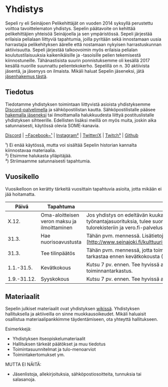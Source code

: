 Yhdistys
========

Sepeli ry eli Seinäjoen Pelikehittäjät on vuoden 2014 syksyllä perustettu voittoa tavoittelematon yhdistys. Sepelin päätavoite on kehittää pelikehittäjien yhteisöä Seinäjoella ja sen ympäristössä. Sepeli järjestää erilaisia pelialaan liittyviä tapahtumia, joilla pyritään sekä innostamaan uusia harrastajia pelikehityksen äärelle että nostamaan nykyisen harrastuskunnan aktiivisuutta. Sepeli järjestää talkoovoimin myös erilaisia pelialan koulutustilaisuuksia kaikenikäisille ja -tasoisille pelien tekemisestä kiinnostuneille. Tähänastisista suurin ponnistuksemme oli kesällä 2017 kesällä nuorille suunnattu pelientekokerho. Sepelillä on n. 30 aktiivista jäsentä, ja jäsenyys on ilmaista. Mikäli haluat Sepelin jäseneksi, jätä [jäsenhakemus tästä](https://goo.gl/forms/E6MraZeXRUn5DE1E3).

## Tiedotus

Tiedotamme yhdistyksen toimintaan liittyvistä asioista yhdistyksemme [Discord-palvelimella](https://discord.gg/n8Kx8Qm) ja sähköpostilistan kautta. Sähköpostilistalle pääsee [hakemalla jäseneksi](https://goo.gl/forms/E6MraZeXRUn5DE1E3) tai ilmoittamalla halukkuudesta liittyä postituslistalle yhdistyksen sihteerille. Edellisten lisäksi meillä on myös muita, joskin aika satunnaisesti, käytössä olevia SOME-kanavia.

[Discord](https://discord.gg/n8Kx8Qm) | [~Facebook~¹](https://www.facebook.com/sepeliry) | [Instagram²](https://www.instagram.com/sepeliry/) | [Twitter/X](https://twitter.com/sepeliry) | [Twitch³](https://www.twitch.tv/sepeliry) | [Github](https://github.com/sepeliry)

¹) Ei enää käytössä, mutta voi sisältää Sepelin historian kannalta kiinnostavaa materiaalia.  
²) Etsimme halukasta ylläpitäjää.  
³) Striimaamme satunnaisesti tapahtumia.  

## Vuosikello

Vuosikelloon on kerätty tärkeitä vuosittain tapahtuvia asioita, jotta mikään ei jää hoitamatta.

Päivä | Tapahtuma | Huomioita
--- | --- | ---
X.12. | Oma-aloitteisen veron maksu ja ilmoittaminen | Jos yhdistys on edeltävän kuukauden aikana maksanut työnantajasuorituksia, tulee suoritukset ja ennakonpidätykset ilmoittaa tulorekisteriin ja vero.fi-palvelussa seuraavan kk. 12. päivään mennessä.
31.3. | Hae nuorisoavustusta | Tähän pvm. mennessä. Lisätietoja [(Seinäjoen kaupungin sivuilta)[http://www.seinajoki.fi/kulttuurijaliikunta/nuorisopalvelut/avustukset.html]]).
31.3. | Tee tilinpäätös | Tähän pvm. mennessä, jotta toiminnatarkastajalla on kaksi viikkoa aikaa tarkastaa ennen kevätkokousta (Verottajan hard deadline 30.4.).
1.1.-31.5. | Kevätkokous | Kutsu 7 pv. ennen. Tee hyvissä ajoin vuosikertomus, tilinpäätös ja toiminnantarkastus.
1.9.-31.12. | Syyskokous | Kutsu 7 pv. ennen. Tee hyvissä ajoin toimintasuunnitelma ja talousarvio.

## Materiaalit

Sepelin julkiset materiaalit ovat yhdistyksen [wikissä](https://github.com/sepeliry/YhdistyksenToiminta/wiki). Yhdistyksen hallituksella ja aktiiveilla on sinne muokkausoikeudet. Mikäli haluaisit osallistua materiaalipankkimme täydentämiseen, ota yhteyttä hallitukseen.

Esimerkkejä:
* Yhdistyksen itseopiskelumateriaalit
* Hallituksen tärkeät päätökset ja muu tiedotus 
* Toimintasuunnitelmat ja tulo-menoarviot
* Toimintakertomukset ym.

MUTTA EI NÄITÄ:
- Jäsenlistoja, allekirjoituksia, sähköpostiosoitteita, tunnuksia tai salasanoja.
